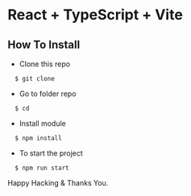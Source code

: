 # React + TypeScript + Vite

## How To Install

- Clone this repo

```
  $ git clone
```

- Go to folder repo

```
  $ cd
```

- Install module

```
  $ npm install
```

- To start the project

```
  $ npm run start
```

Happy Hacking & Thanks You.
